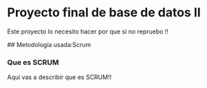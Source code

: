 # Proyecto final de base de datos II
<p>Este proyecto lo necesito hacer por que si no repruebo !!</p>
## Metodología usada:Scrum 

### Que es  SCRUM
Aqui vas a describir que es SCRUM!!
